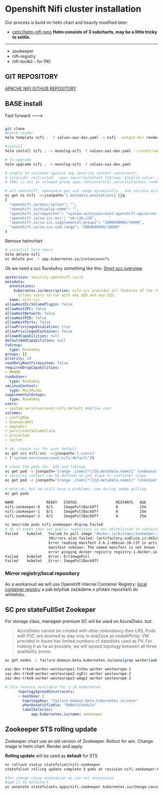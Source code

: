 # Openshift **Nifi cluster** installation
Our process is build on helm chart and heavily modified later:
+ [cetic/helm-nifi repo](https://github.com/cetic/helm-nifi)
**Helm consists of 3 subcharts, may be a little tricky to settle.**
---
+ zookeeper
+ nifi-registry
+ nifi-toolkit - for PKI

## GIT REPOSITORY

[APACHE NIFI GITHUB REPOSITORY](https://github.com/tomasdedic/apache-nifi.git)
## BASE install
Fast forward --->
```sh

git clone
#check render
helm template nifi . -f values-oaz-dev.yaml -n nifi --output-dir render --debug

#install
helm install nifi . -n monolog-nifi -f values-oaz-dev.yaml --create-namespace

# to upgrade
helm upgrade nifi . -n monolog-nifi -f values-oaz-dev.yaml

# unable to validate against any security context constraint:
# [provider restricted: .spec.securityContext.fsGroup: Invalid value: []int64{1001}:
# 1001 is not an allowed group spec.containers[0].securityContext.runAsUser: Invalid value: 1001: must be in the ranges: [1000690000, 1000699999]]

# ach openshift, namespace get uid range dynamically , and service account default cannot run at others uids then defined for namespace
oc get ns nifi -o=jsonpath='{.metadata.annotations}'|jq
{
  "openshift.io/description": "",
  "openshift.io/display-name": "",
  "openshift.io/requester": "system:serviceaccount:openshift-apiserver:openshift-apiserver-sa",
  "openshift.io/sa.scc.mcs": "s0:c26,c20",
  "openshift.io/sa.scc.supplemental-groups": "1000690000/10000",
  "openshift.io/sa.scc.uid-range": "1000690000/10000"
}

```
Remove helmchart
```sh
# uninstall helm chart
helm delete nifi
oc delete pvc -l app.kubernetes.io/instance=nifi
```
Ok we need a scc RunAsAny something like this:
[Short scc overview](/openshift/openshift-scc/)
```yaml
apiVersion: security.openshift.io/v1
metadata:
  annotations:
    kubernetes.io/description: nifi-scc provides all features of the restricted SCC but
      allows users to run with any UID and any GID.
  name: nifi-scc
allowHostDirVolumePlugin: false
allowHostIPC: false
allowHostNetwork: false
allowHostPID: false
allowHostPorts: false
allowPrivilegeEscalation: true
allowPrivilegedContainer: false
allowedCapabilities: null
defaultAddCapabilities: null
fsGroup:
  type: RunAsAny
groups: []
priority: 10
readOnlyRootFilesystem: false
requiredDropCapabilities:
- MKNOD
runAsUser:
  type: RunAsAny
seLinuxContext:
  type: MustRunAs
supplementalGroups:
  type: RunAsAny
users:
- system:serviceaccount:nifi:default #define user
volumes:
- configMap
- downwardAPI
- emptyDir
- persistentVolumeClaim
- projected
- secret
```
```sh
# ok, create scc for user default
oc get scc nifi-scc -o=jsonpath='{.users}'
> ["system:serviceaccount:nifi:default"]%

# check the pods for  UID and fsGroup
oc get pod -o jsonpath='{range .items[*]}{@.metadata.name}{" runAsUser: "}{@.spec.containers[*].securityContext.runAsUser}{" fsGroup: "}{@.spec.securityContext.fsGroup}{" seLinuxOptions: "}{@.spec.securityContext.seLinuxOptions.level}{"\n"}{end}'
# security context can be defined in pod scope or container scope
oc get pod -o jsonpath='{range .items[*]}{@.metadata.name}{" runAsUser: "}{@.spec.containers[*].securityContext.runAsUser}{@.spec.securityContext.runAsUser}{" fsGroup: "}{@.spec.securityContext.fsGroup}{" seLinuxOptions: "}{@.spec.securityContext.seLinuxOptions.level}{"\n"}{end}'

# move on, but we still have a problems, now during image pulling
oc get pods

NAME               READY   STATUS                  RESTARTS   AGE
nifi-zookeeper-0   0/1     ImagePullBackOff        0          25m
nifi-zookeeper-1   0/1     ImagePullBackOff        0          25m
nifi-zookeeper-2   0/1     ImagePullBackOff        0          25m

oc describe pods nifi-zookeeper-0|grep Failed
# ok it seems that our public repository is not whitelisted in containter registry (only one we can use)
Failed    kubelet   Failed to pull image "docker.io/bitnami/zookeeper:3.6.2-debian-10-r37": rpc error: code = Unknown desc =
                    (Mirrors also failed: [artifactory.sudlice.cz:443/docker-io/bitnami/zookeeper:3.6.2-debian-10-r37:
                    Error reading manifest 3.6.2-debian-10-r37 in artifactory.sudlice.cz:443/docker-io/bitnami/zookeeper:
                    manifest unknown: The named manifest is not known to the registry.]): docker.io/bitnami/zookeeper:3.6.2-debian-10-r37:
                    error pinging docker registry registry-1.docker.io: Get "https://registry-1.docker.io/v2/": Proxy authentication required
Failed    kubelet   Error: ErrImagePull
Failed    kubelet   Error: ImagePullBackOff
```
### Mirror registry/local repository
As a workaroud we will use Openshift internal Container Registry:
[local container registry](/openshift/uploading_container_image_to_ocp_registry/) a pak kdyžtak zažádáme o přidání repozitářů do whitelistu.

## SC pro stateFullSet Zookeper
For storage class, managed-premium SC will be used on AzureDisks.
but:
> AzureDisks cannot be created with other redundancy then LRS. Pods with PVC are strained to stay only in oneZone as nodeAffinity. VM provided in Azure has limited numbers of datadisks used as PV.
For making it as ha as possible, we will spread topology between all three availibility zones:
```sh
oc get nodes -L failure-domain.beta.kubernetes.io/zone|grep worker|awk '{print $1" "$3" "$6}'

oaz-dev-trkn8-worker-westeurope1-fxthw worker westeurope-1
oaz-dev-trkn8-worker-westeurope2-vg8lc worker westeurope-2
oaz-dev-trkn8-worker-westeurope3-wmqpz worker westeurope-3
```
```yaml
# this feature available for 1.19 kubernetes
      topologySpreadConstraints:
      - maxSkew: 1
        topologyKey: "failure-domain.beta.kubernetes.io/zone"
        whenUnsatisfiable: "DoNotSchedule"
        labelSelector:
            app.kubernetes.io/name: zookeeper
```
## Zookeeper STS rolling update
Zookeeper chart use an old version of Zookeeper. Rollout for win. Change image in helm chart. Render and apply.

**Rolling update** will be used as **default** for STS
```sh
oc rollout status statefulset/nifi-zookeeper
statefulset rolling update complete 3 pods at revision nifi-zookeeper-64675fdd78...
```
```sh
#for change-cause annotation we can set annotation
#add it to helmchart
oc annotate statefulsets.apps/nifi-zookeeper kubernetes.io/change-cause="zookeeper:3.7.0-debian-10-r40"
```








